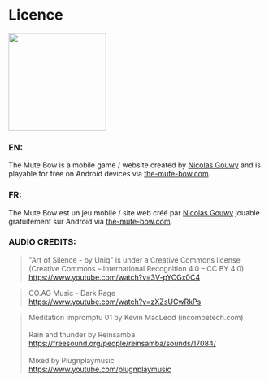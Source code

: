 # Licence

<img width="192" src="https://the-mute-bow.com/pwa/img/icon/icon1024.png"/>

### EN:

The Mute Bow is a mobile game / website created by [Nicolas Gouwy](https://github.com/Iconejey) and is playable for free on Android devices via [the-mute-bow.com](https://the-mute-bow.com/pwa).

### FR:

The Mute Bow est un jeu mobile / site web créé par [Nicolas Gouwy](https://github.com/Iconejey) jouable gratuitement sur Android via [the-mute-bow.com](https://the-mute-bow.com/pwa).

### AUDIO CREDITS:

> "Art of Silence - by Uniq" is under a Creative Commons license (Creative Commons – International Recognition 4.0 – CC BY 4.0)<br/>https://www.youtube.com/watch?v=3V-pYCGx0C4

> CO.AG Music - Dark Rage<br/>https://www.youtube.com/watch?v=zXZsUCwRkPs

> Meditation Impromptu 01 by Kevin MacLeod (incompetech.com)<br/><br/>Rain and thunder by Reinsamba<br/>https://freesound.org/people/reinsamba/sounds/17084/<br/><br/>
> Mixed by Plugnplaymusic<br/>https://www.youtube.com/plugnplaymusic
